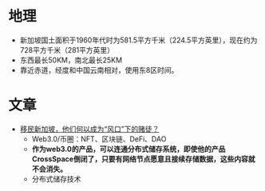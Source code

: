 # 地理
- 新加坡国土面积于1960年代时为581.5平方千米（224.5平方英里），现在约为728平方千米（281平方英里）
- 东西最长50KM，南北最长25KM
- 靠近赤道，经度和中国云南相对，使用东8区时间。

# 文章
- [移民新加坡，他们何以成为“风口”下的赌徒？](https://mp.weixin.qq.com/s/YoSIr9Oojs7xzJHotC6S8A)
	- Web3.0/币圈：NFT、区块链、DeFi、DAO
	- **作为web3.0的产品，可以连通分布式储存系统，即使他的产品CrossSpace倒闭了，只要有网络节点愿意且接续存储数据，这些内容就不会消失。**
	- 分布式储存技术
